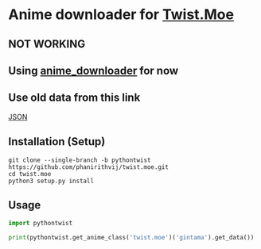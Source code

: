 # Anime downloader for [Twist.Moe](https://twist.moe)

## NOT WORKING

## Using [anime_downloader](https://github.com/vn-ki/anime-downloader) for now

## Use old data from this link

[JSON](https://raw.githubusercontent.com/phanirithvij/Myanimewebsite/master/twistlinks.json)

## Installation (Setup)

```shell
git clone --single-branch -b pythontwist https://github.com/phanirithvij/twist.moe.git
cd twist.moe
python3 setup.py install
```

## Usage

```python
import pythontwist

print(pythontwist.get_anime_class('twist.moe')('gintama').get_data())
```